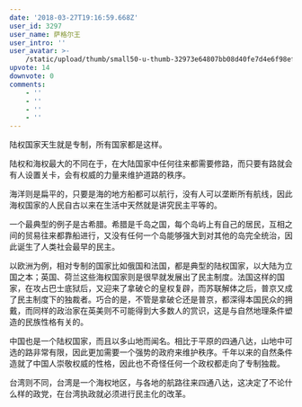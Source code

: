 ```yaml
---
date: '2018-03-27T19:16:59.668Z'
user_id: 3297
user_name: 萨格尔王
user_intro: ''
user_avatar: >-
    /static/upload/thumb/small50-u-thumb-32973e64807bb08d40fe7d4e6f98efac7945cbd69860.png
upvote: 14
downvote: 0
comments:
    - ''
    - ''
    - ''
    - ''
---
```


陆权国家天生就是专制，所有国家都是这样。

  

陆权和海权最大的不同在于，在大陆国家中任何往来都需要修路，而只要有路就会有人设置关卡，会有权威的力量来维护道路的秩序。

海洋则是扁平的，只要是海的地方船都可以航行，没有人可以垄断所有航线，因此海权国家的人民自古以来在生活中天然就是讲究民主平等的。

一个最典型的例子是古希腊。希腊是千岛之国，每个岛屿上有自己的居民，互相之间的贸易往来都靠船进行，又没有任何一个岛能够强大到对其他的岛完全统治，因此诞生了人类社会最早的民主。

以欧洲为例，相对专制的国家比如俄国和法国，都是典型的陆权国家，以大陆为立国之本；英国、荷兰这些海权国家则是很早就发展出了民主制度。法国这样的国家，在攻占巴士底狱后，又迎来了拿破仑的皇权复辟，而苏联解体之后，普京又成了民主制度下的独裁者。巧合的是，不管是拿破仑还是普京，都深得本国民众的拥戴，而同样的政治家在英美则不可能得到大多数人的赏识，这是与自然地理条件塑造的民族性格有关的。

  

中国也是一个陆权国家，而且以多山地而闻名。相比于平原的四通八达，山地中可选的路非常有限，因此更加需要一个强势的政府来维护秩序。千年以来的自然条件造就了中国人崇敬权威的性格，因此也不奇怪任何一个政权都走向了专制独裁。

台湾则不同，台湾是一个海权地区，与各地的航路往来四通八达，这决定了不论什么样的政党，在台湾执政就必须进行民主化的改革。
